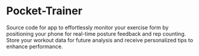 # Pocket-Trainer
Source code for app to effortlessly monitor your exercise form by positioning your phone for real-time posture feedback and rep counting. Store your workout data for future analysis and receive personalized tips to enhance performance.
